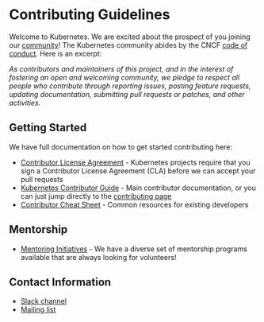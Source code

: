 # Contributing Guidelines

Welcome to Kubernetes. We are excited about the prospect of you joining our [community](https://git.k8s.io/community)! The Kubernetes community abides by the CNCF [code of conduct](code-of-conduct.md). Here is an excerpt:

_As contributors and maintainers of this project, and in the interest of fostering an open and welcoming community, we pledge to respect all people who contribute through reporting issues, posting feature requests, updating documentation, submitting pull requests or patches, and other activities._

## Getting Started

We have full documentation on how to get started contributing here:

<!---
If your repo has certain guidelines for contribution, put them here ahead of the general k8s resources
-->

- [Contributor License Agreement](https://git.k8s.io/community/CLA.md) - Kubernetes projects require that you sign a Contributor License Agreement (CLA) before we can accept your pull requests
- [Kubernetes Contributor Guide](https://k8s.dev/guide) - Main contributor documentation, or you can just jump directly to the [contributing page](https://k8s.dev/docs/guide/contributing/)
- [Contributor Cheat Sheet](https://k8s.dev/cheatsheet) - Common resources for existing developers

## Mentorship

- [Mentoring Initiatives](https://k8s.dev/community/mentoring) - We have a diverse set of mentorship programs available that are always looking for volunteers!

## Contact Information

- [Slack channel](https://kubernetes.slack.com/messages/sig-architecture)
- [Mailing list](https://groups.google.com/g/kubernetes-sig-architecture/)
